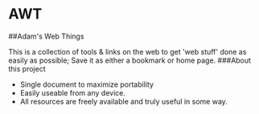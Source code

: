 # AWT
##Adam's Web Things

This is a collection of tools & links on the web to get 'web stuff' done as easily as possible; Save it as either a bookmark or home page.
###About this project
- Single document to maximize portability
- Easily useable from any device.
- All resources are freely available and truly useful in some way.
